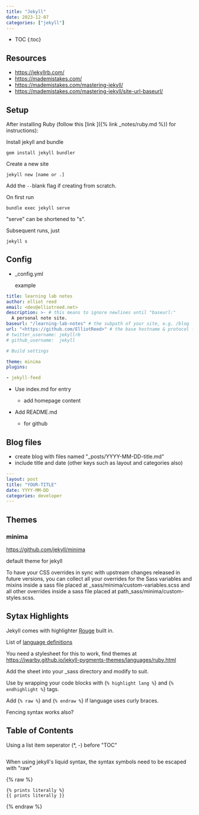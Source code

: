 ```yaml
---
title: "Jekyll"
date: 2023-12-07
categories: ["jekyll"]
---
```


* TOC
{:toc}

## Resources

* <https://jekyllrb.com/>
* <https://mademistakes.com/>
* <https://mademistakes.com/mastering-jekyll/>
* <https://mademistakes.com/mastering-jekyll/site-url-baseurl/>

## Setup

  After installing Ruby (follow this [link ]({%  link _notes/ruby.md %}) for instructions):

  Install jekyll and bundle

  ```console
  gem install jekyll bundler
  ```

  Create a new site

  ```console
  jekyll new [name or .]
  ```

  Add the `--`blank flag if creating from scratch.

  On first run

  ```console
  bundle exec jekyll serve
  ```

  "serve" can be shortened to "s".

  Subsequent runs, just

  ```console
  jekyll s
  ```

## Config

* _config.yml

  example

```yml
title: learning lab notes
author: elliot reed
email: <dev@elliotreed.net>
description: >- # this means to ignore newlines until "baseurl:"
  A personal note site.
baseurl: "/learning-lab-notes" # the subpath of your site, e.g. /blog
url: "<https://github.com/ElliotReed>" # the base hostname & protocol for your site, e.g. <http://example.com>
# twitter_username: jekyllrb
# github_username:  jekyll

# Build settings

theme: minima
plugins:

- jekyll-feed
```

* Use index.md for entry

  * add homepage content

* Add README.md

  * for github

## Blog files

* create blog with files named "_posts/YYYY-MM-DD-title.md"
* include title and date (other keys such as layout and categories also)

```yml
---
layout: post
title: "YOUR-TITLE"
date: YYYY-MM-DD
categories: developer
---
```

## Themes

### minima

<https://github.com/jekyll/minima>

default theme for jekyll

To have your CSS overrides in sync with upstream changes released in future versions, you can collect all your overrides for the Sass variables and mixins inside a sass file placed at _sass/minima/custom-variables.scss and all other overrides inside a sass file placed at path_sass/minima/custom-styles.scss.

## Sytax Highlights

Jekyll comes with highlighter [Rouge](https://github.com/rouge-ruby/rouge) built in.

List of [language definitions](https://github.com/rouge-ruby/rouge/blob/master/docs/Languages.md)

You need a stylesheet for this to work, find themes at <https://jwarby.github.io/jekyll-pygments-themes/languages/ruby.html>

Add the sheet into your _sass directory and modify to suit.

Use by wrapping your code blocks with \{`% highlight lang %`\} and \{`% endhighlight %`\} tags.

Add \{`% raw %`\} and \{`% endraw %`\} if language uses curly braces.

Fencing syntax works also?

## Table of Contents

Using a list item seperator (*, -) before "TOC"

```kramdown
```

When using jekyll's liquid syntax, the syntax symbols need to be escaped with "raw"

{% raw %}

```jeykll
{% prints literally %}
{{ prints literally }}
```

{% endraw %}

